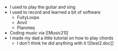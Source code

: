 * I used to play the guitar and sing
* I used to record and learned a bit of software
	* FuityLoops
	* Anvil
	* Pianoteq
* Coding music via [[Music21]]
* I made my dad a little tutorial on how to play chords
	* I don't think he did anything with it
![[test2.doc]]

